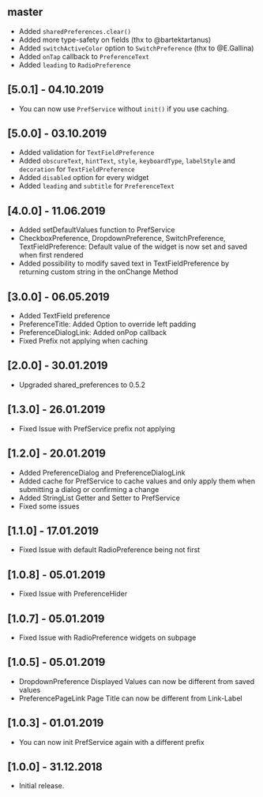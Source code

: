 ## master

- Added `sharedPreferences.clear()`
- Added more type-safety on fields (thx to @bartektartanus)
- Added `switchActiveColor` option to `SwitchPreference` (thx to @E.Gallina)
- Added `onTap` callback to `PreferenceText`
- Added `leading` to `RadioPreference`

## [5.0.1] - 04.10.2019

* You can now use `PrefService` without `init()` if you use caching.

## [5.0.0] - 03.10.2019

* Added validation for `TextFieldPreference`
* Added `obscureText`, `hintText`, `style`, `keyboardType`, `labelStyle` and `decoration` for `TextFieldPreference`
* Added `disabled` option for every widget
* Added `leading` and `subtitle` for `PreferenceText`

## [4.0.0] - 11.06.2019

* Added setDefaultValues function to PrefService
* CheckboxPreference, DropdownPreference, SwitchPreference, TextFieldPreference: Default value of the widget is now set and saved when first rendered
* Added possibility to modify saved text in TextFieldPreference by returning custom string in the onChange Method

## [3.0.0] - 06.05.2019

* Added TextField preference
* PreferenceTitle: Added Option to override left padding
* PreferenceDialogLink: Added onPop callback
* Fixed Prefix not applying when caching

## [2.0.0] - 30.01.2019

* Upgraded shared_preferences to 0.5.2

## [1.3.0] - 26.01.2019

* Fixed Issue with PrefService prefix not applying

## [1.2.0] - 20.01.2019

* Added PreferenceDialog and PreferenceDialogLink
* Added cache for PrefService to cache values and only apply them when submitting a dialog or confirming a change
* Added StringList Getter and Setter to PrefService
* Fixed some issues

## [1.1.0] - 17.01.2019

* Fixed Issue with default RadioPreference being not first

## [1.0.8] - 05.01.2019

* Fixed Issue with PreferenceHider

## [1.0.7] - 05.01.2019

* Fixed Issue with RadioPreference widgets on subpage

## [1.0.5] - 05.01.2019

* DropdownPreference Displayed Values can now be different from saved values
* PreferencePageLink Page Title can now be different from Link-Label

## [1.0.3] - 01.01.2019

* You can now init PrefService again with a different prefix

## [1.0.0] - 31.12.2018

* Initial release.
